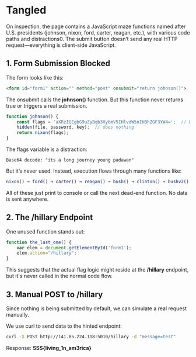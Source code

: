 # Tangled

On inspection, the page contains a JavaScript maze functions named after U.S. presidents (johnson, nixon, ford, carter, reagan, etc.), with various code paths and distractions0. The submit button doesn’t send any real HTTP request—everything is client-side JavaScript.

## 1. Form Submission Blocked

The form looks like this:

```html
<form id="form1" action="" method="post" onsubmit="return johnson()">
```
  
The onsubmit calls the **johnson()** function. But this function never returns true or triggers a real submission.

```js
function johnson() {
	const flags = 'aXRzIGEgbG9uZyBqb3VybmV5IHlvdW5nIHBhZGF3YW4=';  // base64
	hidden(file, password, key);  // does nothing
	return nixon(flags);
}
```

The flags variable is a distraction:

```nginx
Base64 decode: "its a long journey young padawan"
```

But it’s never used. Instead, execution flows through many functions like:

```js
nixon() → ford() → carter() → reagan() → bush() → clinton() → bushv2() → obama()
```

All of these just print to console or call the next dead-end function. No data is sent anywhere.

## 2. The /hillary Endpoint

One unused function stands out:

```js
function the_last_one() {
	var elem = document.getElementById('form1');
	elem.action="/hillary";
}
```

This suggests that the actual flag logic might reside at the **/hillary** endpoint, but it's never called in the normal code flow.

## 3. Manual POST to /hillary

Since nothing is being submitted by default, we can simulate a real request manually.

We use curl to send data to the hinted endpoint:

```bash
curl -X POST http://141.85.224.118:5010/hillary -d "message=test"
```

Response: **SSS{living_1n_am3rica}**
